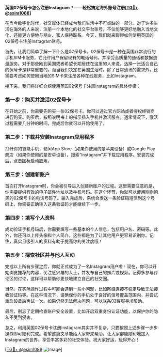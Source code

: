 **英国02保号卡怎么注册Instagram？——轻松搞定海外账号注册[[TG💪+ @esim1088](https://t.me/s/esim1088)]**

在当今数字化时代，社交媒体已经成为我们生活中不可或缺的一部分。对于许多生活在海外的人来说，注册一个本地化的社交平台账号，不仅能够更好地融入当地文化，还能更方便地与朋友、家人保持联系。今天，我们就来聊聊如何使用英国的02保号卡注册Instagram账号。

首先，让我们简单了解一下什么是02保号卡。02保号卡是一种在英国非常流行的手机SIM卡服务，它允许用户保留现有的电话号码，并享受高质量的通话和数据流量服务。对于那些刚到英国或者希望长期居住在这里的人来说，选择一张适合自己的保号卡是非常重要的。而当我们决定在英国生活时，除了日常通讯的需求外，还需要考虑如何使用当地的SIM卡来注册各种在线服务，比如Instagram。

接下来，我们将详细介绍使用英国02保号卡注册Instagram的具体步骤：

### 第一步：购买并激活02保号卡

在开始之前，你需要先购买一张02保号卡。你可以通过官方网站或者授权经销商进行购买。购买后，按照说明书上的指示插入手机并激活服务。通常情况下，激活过程需要几分钟的时间，完成后你就可以开始使用了。

### 第二步：下载并安装Instagram应用程序

打开你的智能手机，访问App Store（如果你使用的是苹果设备）或Google Play商店（如果你使用的是安卓设备），搜索“Instagram”并下载应用程序。安装完成后，点击图标启动应用。

### 第三步：创建新账户

首次打开Instagram时，你会被引导进入创建新账户的过程。这里需要注意的是，你需要提供有效的电子邮件地址以及手机号码。在这个环节，你就可以使用刚刚购买的02保号卡的电话号码了。输入完成后，系统会发送一条验证码短信到这个号码上，你需要正确输入这条验证码才能继续下一步。

### 第四步：填写个人资料

成功验证手机号码后，你需要填写一些基本的个人信息，包括用户名、密码等。此外，你还可以上传头像和个人简介，这些都是为了让其他用户更容易识别你。记住，真实且吸引人的资料有助于提高你的关注度哦！

### 第五步：探索社区并与他人互动

完成以上所有步骤之后，你就正式成为了一名Instagram用户啦！现在，你可以开始浏览推荐的内容，关注感兴趣的人士，并发布自己的照片或视频。记得多参与评论区的讨论，这样可以帮助你更快地建立自己的社交圈。

当然，在实际操作过程中可能会遇到一些小问题，比如网络连接不稳定导致无法接收验证码等。在这种情况下，请确保你的手机处于良好的信号覆盖范围内，并尝试重启设备后再试一次。如果仍然无法解决问题，可以联系02客服寻求帮助。

最后，别忘了定期检查账户安全设置，比如开启双重身份认证功能，以保护你的隐私不受到侵害。

总之，利用英国02保号卡注册Instagram其实并不复杂，只要按照上述步骤一步步操作即可顺利完成。希望这篇文章能给大家带来帮助，让大家都能顺利地加入Instagram的世界，享受丰富多彩的社交体验。祝大家好运，玩得开心！

[[TG💪+ @esim1088](https://t.me/s/esim1088) ![Image](https://i.postimg.cc/4NQfJmqS/Snipaste-2025-05-13-00-14-12.png)]